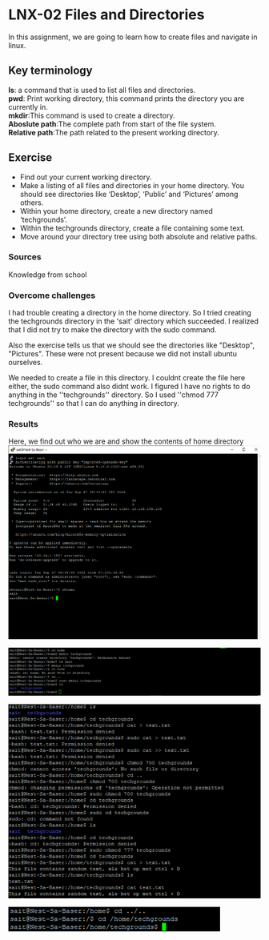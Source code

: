 # LNX-02 Files and Directories
In this assignment, we are going to learn how to create files and navigate in linux.

## Key terminology
**ls**: a command that is used to list all files and directories.\
**pwd**: Print working directory, this command prints the directory you are currently in.\
**mkdir**:This command is used to create a directory.\
**Aboslute path**:The complete path from start of the file system.\
**Relative path**:The path related to the present working directory.

## Exercise
- Find out your current working directory.
- Make a listing of all files and directories in your home directory. You should see directories like ‘Desktop’, ‘Public’ and ‘Pictures’ among others.
- Within your home directory, create a new directory named ‘techgrounds’.
- Within the techgrounds directory, create a file containing some text.
- Move around your directory tree using both absolute and relative paths.


### Sources
Knowledge from school

### Overcome challenges
I had trouble creating a directory in the home directory. So I tried creating the techgrounds directory in the 'sait' directory which succeeded. I realized that I did not try to make the directory with the sudo command. 

Also the exercise tells us that we should see the directories like "Desktop", "Pictures". These were not present because we did not install ubuntu ourselves.

We needed to create a file in this directory. I couldnt create the file here either, the sudo command also didnt work. I figured I have no rights to do anything in the ''techgrounds'' directory. So I used ''chmod 777 techgrounds'' so that I can do anything in directory. 



### Results
Here, we find out who we are and show the contents of home directory\
![screenshot](https://github.com/Techgrounds-Cloud-9/cloud-9-sait125/blob/main/00_includes/LNX/LNX-01.png)

![screenshot](https://github.com/Techgrounds-Cloud-9/cloud-9-sait125/blob/main/00_includes/LNX/LNX02-02.png)

![screenshot](https://github.com/Techgrounds-Cloud-9/cloud-9-sait125/blob/main/00_includes/LNX/LNX02-03.png)

![screenshot](https://github.com/Techgrounds-Cloud-9/cloud-9-sait125/blob/main/00_includes/LNX/LNX02-04.png)